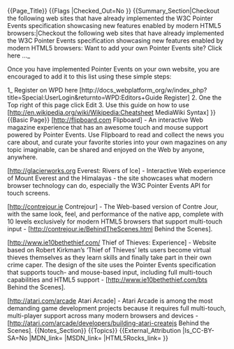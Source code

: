 {{Page_Title}}
{{Flags
|Checked_Out=No
}}
{{Summary_Section|Checkout the following web sites that have already implemented the W3C Pointer Events specification showcasing new features enabled by modern HTML5 browsers:|Checkout the following web sites that have already implemented the W3C Pointer Events specification showcasing new features enabled by modern HTML5 browsers:
Want to add your own Pointer Events site? Click here …_
 
Once you have implemented Pointer Events on your own website, you are encouraged to add it to this list using these simple steps:
 
1_       Register on WPD here [http://docs_webplatform_org/w/index_php?title=Special:UserLogin&returnto=WPD:Editors+Guide Register]
2.       One the Top right of this page click Edit
3.       Use this guide on how to use [http://en.wikipedia.org/wiki/Wikipedia:Cheatsheet MediaWiki Syntax]
}}
{{Basic Page}}
[http://flipboard.com Flipboard] - An interactive Web magazine experience that has an awesome touch and mouse support powered by Pointer Events. Use Flipboard to read and collect the news you care about, and curate your favorite stories into your own magazines on any topic imaginable, can be shared and enjoyed on the Web by anyone, anywhere.

[http://glacierworks.org Everest: Rivers of Ice] - Interactive Web experience of Mount Everest and the Himalayas - the site showcases what modern browser technology can do, especially the W3C Pointer Events API for touch screens.

[http://contrejour.ie Contrejour] - The Web-based version of Contre Jour, with the same look, feel, and performance of the native app, complete with 10 levels exclusively for modern HTML5 browsers that support multi-touch input - 
[http://contrejour.ie/BehindTheScenes.html Behind the Scenes].

[http://www.ie10bethethief.com/ Thief of Thieves: Experience] - Website based on Robert Kirkman’s ‘Thief of Thieves’ lets users become virtual thieves themselves as they learn skills and finally take part in their own crime caper. The design of the site uses the Pointer Events specification that supports touch- and mouse-based input, including full multi-touch capabilities and HTML5 support - 
[http://www.ie10bethethief.com/bts Behind the Scenes].

[http://atari.com/arcade Atari Arcade] - Atari Arcade is among the most demanding game development projects because it requires full multi-touch, multi-player support across many modern browsers and devices - [http://atari.com/arcade/developers/building-atari-createjs Behind the Scenes].
{{Notes_Section}}
{{Topics}}
{{External_Attribution
|Is_CC-BY-SA=No
|MDN_link=
|MSDN_link=
|HTML5Rocks_link=
}}